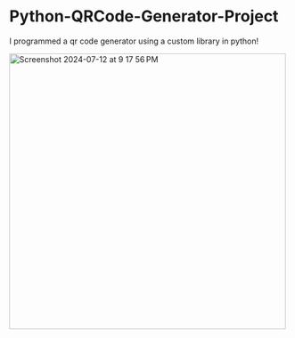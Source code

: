 # Python-QRCode-Generator-Project

I programmed a qr code generator using a custom library in python!

<img width="496" alt="Screenshot 2024-07-12 at 9 17 56 PM" src="https://github.com/user-attachments/assets/15737ac1-7fe0-4bee-a2ba-e29d81657793">
